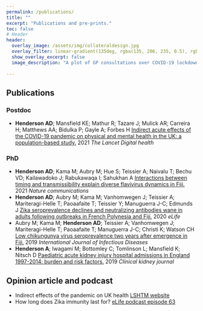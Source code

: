 ```yaml
---
permalink: /publications/
title: ""
excerpt: "Publications and pre-prints."
toc: false
# Header
header:
  overlay_image: /assets/img/collateraldesign.jpg
  overlay_filter: linear-gradient(135deg, rgba(135, 206, 235, 0.5), rgba(255, 255, 255, 0.5))
  show_overlay_excerpt: false
  image_description: "A plot of GP consultations over COVID-19 lockdown"
  
---
```


## Publications

### Postdoc
* **Henderson AD**; Mansfield KE; Mathur R; Tazare J; Mulick AR; Carreira H; Matthews AA; Bidulka P; Gayle A; Forbes H [Indirect acute effects of the COVID-19 pandemic on physical and mental health in the UK: a population-based study.](https://doi.org/10.1016/S2589-7500(21)00017-0) 2021 _The Lancet Digital health_

### PhD
* **Henderson AD**; Kama M; Aubry M; Hue S; Teissier A; Naivalu T; Bechu VD; Kailawadoko J; Rabukawaqa I; Sahukhan A [Interactions between timing and transmissibility explain diverse flavivirus dynamics in Fiji.](https://doi.org/10.1038/s41467-021-21788-y) 2021 _Nature communications_
* **Henderson AD**; Aubry M; Kama M; Vanhomwegen J; Teissier A; Mariteragi-Helle T; Paoaafaite T; Teissier Y; Manuguerra J-C; Edmunds J [Zika seroprevalence declines and neutralizing antibodies wane in adults following outbreaks in French Polynesia and Fiji.](https://doi.org/10.7554/eLife.48460) 2020 _eLife_
*  Aubry M; Kama M; **Henderson AD**; Teissier A; Vanhomwegen J; Mariteragi-Helle T; Paoaafaite T; Manuguerra J-C; Christi K; Watson CH [Low chikungunya virus seroprevalence two years after emergence in Fiji.](https://doi.org/10.1016/j.ijid.2019.10.040) 2019 _International Journal of Infectious Diseases_
* **Henderson A**; Iwagami M; Bottomley C; Tomlinson L; Mansfield K; Nitsch D [Paediatric acute kidney injury hospital admissions in England 1997-2014: burden and risk factors.](https://doi.org/10.1093/ckj/sfz075) 2019 _Clinical kidney journal_

## Opinion article and podcast
* Indirect effects of the pandemic on UK health [LSHTM website](https://www.lshtm.ac.uk/newsevents/expert-opinion/indirect-effects-pandemic-uk-health)
* How long does Zika immunity last for? [eLife podcast episode 63](https://elifesciences.org/podcast/episode63#962) 


